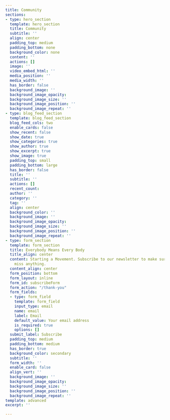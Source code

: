 ```yaml
---
title: Community
sections:
- type: hero_section
  template: hero_section
  title: Community
  subtitle: ''
  align: center
  padding_top: medium
  padding_bottom: none
  background_color: none
  content: ''
  actions: []
  image: ''
  video_embed_html: ''
  media_position: ''
  media_width: ''
  has_border: false
  background_image: ''
  background_image_opacity: 
  background_image_size: ''
  background_image_position: ''
  background_image_repeat: ''
- type: blog_feed_section
  template: blog_feed_section
  blog_feed_cols: two
  enable_cards: false
  show_recent: false
  show_date: true
  show_categories: true
  show_author: true
  show_excerpt: true
  show_image: true
  padding_top: small
  padding_bottom: large
  has_border: false
  title: ''
  subtitle: ''
  actions: []
  recent_count: 
  author: ''
  category: ''
  tag: ''
  align: center
  background_color: ''
  background_image: ''
  background_image_opacity: 
  background_image_size: ''
  background_image_position: ''
  background_image_repeat: ''
- type: form_section
  template: form_section
  title: Everybody Means Every Body
  title_align: center
  content: Starting a Movement. Subscribe to our newsletter to make sure you don't
    miss anything.
  content_align: center
  form_position: bottom
  form_layout: inline
  form_id: subscribeForm
  form_action: "/thank-you"
  form_fields:
  - type: form_field
    template: form_field
    input_type: email
    name: email
    label: Email
    default_value: Your email address
    is_required: true
    options: []
  submit_label: Subscribe
  padding_top: medium
  padding_bottom: medium
  has_border: true
  background_color: secondary
  subtitle: ''
  form_width: ''
  enable_card: false
  align_vert: ''
  background_image: ''
  background_image_opacity: 
  background_image_size: ''
  background_image_position: ''
  background_image_repeat: ''
template: advanced
excerpt: ''

---
```

